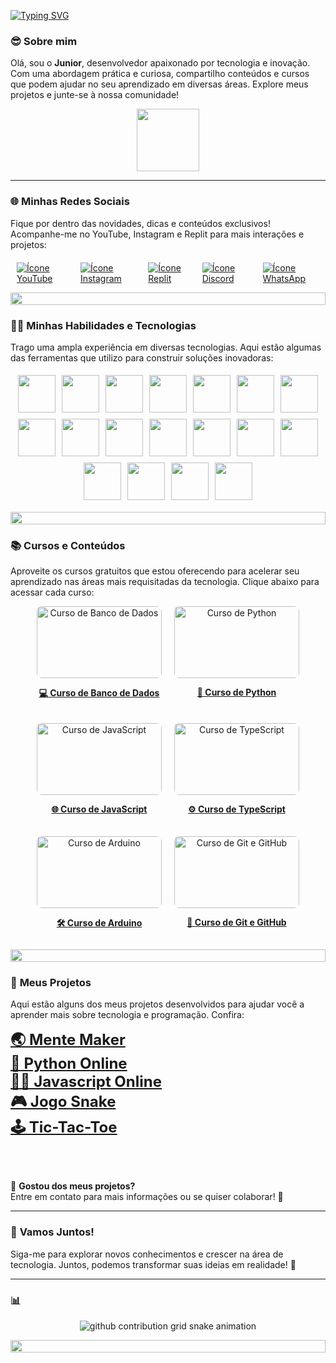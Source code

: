 [![Typing SVG](https://readme-typing-svg.herokuapp.com/?color=00FF00&size=35&center=true&vCenter=true&width=1000&lines=😎Olá,+Seja+bem-vindo!;😎Meu+nome+é+Junior!;🧑‍💻Sou+fundador+do+projeto+MENTE+MAKER🚀)](https://git.io/typing-svg)
<p align="center">

### 😎 **Sobre mim**  
Olá, sou o **Junior**, desenvolvedor apaixonado por tecnologia e inovação. Com uma abordagem prática e curiosa, compartilho conteúdos e cursos que podem ajudar no seu aprendizado em diversas áreas. Explore meus projetos e junte-se à nossa comunidade!

<!--🐱CAT-->
<p align="center">
  <img src="https://media.giphy.com/media/WUlplcMpOCEmTGBtBW/giphy.gif" width="100">
</p>

---

### 🌐 **Minhas Redes Sociais**  
Fique por dentro das novidades, dicas e conteúdos exclusivos! Acompanhe-me no YouTube, Instagram e Replit para mais interações e projetos:

<div style="display: flex; justify-content: center; margin-top: 20px;">
  <a href="https://www.youtube.com/@mentemaker/featured">
    <img src="https://img.shields.io/badge/YouTube-FF0000?style=for-the-badge&logo=youtube&logoColor=white&theme=transparent" alt="Ícone YouTube" style="margin: 0 10px;">
  </a>
  <a href="https://www.instagram.com/p/CwEdLL4te3W/?utm_source=ig_web_button_share_sheet&igshid=MzRlODBiNWFlZA==">
    <img src="https://img.shields.io/badge/Instagram-F24D65?style=for-the-badge&logo=instagram&logoColor=white" alt="Ícone Instagram" style="margin: 0 10px;">
  </a>
  <a href="https://replit.com/@MenteMaker">
    <img src="https://img.shields.io/badge/Replit-667881?style=for-the-badge&logo=replit&logoColor=white" alt="Ícone Replit" style="margin: 0 10px;">
  </a>
  <a href="https://discord.gg/maxJ3H3z">
    <img src="https://img.shields.io/badge/Discord-7289DA?style=for-the-badge&logo=discord&logoColor=white" alt="Ícone Discord" style="margin: 0 10px;">
  </a>
  <a href="https://chat.whatsapp.com/FGkU80peYjMFubHPiNScSm">
    <img src="https://img.shields.io/badge/WhatsApp-25D366?style=for-the-badge&logo=whatsapp&logoColor=white" alt="Ícone WhatsApp" style="margin: 0 10px;">
  </a>
</div>

<p align="center">
  <img src="https://i.imgur.com/dBaSKWF.gif" height="20" width="100%">
</p>

### 🧑‍💻 **Minhas Habilidades e Tecnologias**  
Trago uma ampla experiência em diversas tecnologias. Aqui estão algumas das ferramentas que utilizo para construir soluções inovadoras:

<div style="display: flex; flex-wrap: wrap; justify-content: center;">
  <img src="https://techstack-generator.vercel.app/docker-icon.svg" width="60" style="margin: 5px;">
  <img src="https://techstack-generator.vercel.app/github-icon.svg" width="60" style="margin: 5px;">
  <img src="https://www.vectorlogo.zone/logos/linux/linux-icon.svg" width="60" style="margin: 5px;">
  <img src="https://www.vectorlogo.zone/logos/w3_html5/w3_html5-icon.svg" width="60" style="margin: 5px;">
  <img src="https://www.vectorlogo.zone/logos/w3_css/w3_css-official.svg" width="60" style="margin: 5px;">
  <img src="https://techstack-generator.vercel.app/js-icon.svg" width="60" style="margin: 5px;">
  <img src="https://techstack-generator.vercel.app/ts-icon.svg" width="60" style="margin: 5px;">
  <img src="https://www.vectorlogo.zone/logos/vuejs/vuejs-icon.svg" width="60" style="margin: 5px;">
  <img src="https://www.vectorlogo.zone/logos/php/php-icon.svg" width="60" style="margin: 5px;">
  <img src="https://techstack-generator.vercel.app/python-icon.svg" width="60" style="margin: 5px;">
  <img src="https://techstack-generator.vercel.app/java-icon.svg" width="60" style="margin: 5px;">
  <img src="https://techstack-generator.vercel.app/mysql-icon.svg" width="60" style="margin: 5px;">
  <img src="https://www.vectorlogo.zone/logos/postgresql/postgresql-icon.svg" width="60" style="margin: 5px;">
  <img src="https://www.vectorlogo.zone/logos/firebase/firebase-icon.svg" width="60" style="margin: 5px;">
  <img src="https://www.vectorlogo.zone/logos/docker/docker-official.svg" width="60" style="margin: 5px;">
  <img src="https://techstack-generator.vercel.app/raspberrypi-icon.svg" width="60" style="margin: 5px;">
  <img src="https://techstack-generator.vercel.app/react-icon.svg" width="60" style="margin: 5px;">
  <img src="https://techstack-generator.vercel.app/cpp-icon.svg" width="60" style="margin: 5px;">
</div>

<p align="center">
  <img src="https://i.imgur.com/dBaSKWF.gif" height="20" width="100%">
</p>


### 📚 **Cursos e Conteúdos**

Aproveite os cursos gratuitos que estou oferecendo para acelerar seu aprendizado nas áreas mais requisitadas da tecnologia. Clique abaixo para acessar cada curso:
<div style="display: flex; justify-content: center; gap: 20px; flex-wrap: wrap;">

  <div style="text-align: center;">
    <a href="https://www.youtube.com/watch?v=svE5Cp_q9Zk&list=PLpo2vYALH9e5ps7gHbCjmT35uAQIwbdl7&index=18" target="_blank">
      <img src="https://img.youtube.com/vi/svE5Cp_q9Zk/0.jpg" alt="Curso de Banco de Dados" width="200" height="115" style="object-fit: cover; border-radius: 8px;">
      <p><strong>💻 Curso de Banco de Dados</strong></p>
    </a>
  </div>

  <div style="text-align: center;">
    <a href="https://www.youtube.com/watch?v=Z16SGu6gBW8&list=PLpo2vYALH9e5JqNQmABa49nqTIvDqGzBP&index=26" target="_blank">
      <img src="https://img.youtube.com/vi/Z16SGu6gBW8/0.jpg" alt="Curso de Python" width="200" height="115" style="object-fit: cover; border-radius: 8px;">
      <p><strong>🐍 Curso de Python</strong></p>
    </a>
  </div>

  <div style="text-align: center;">
    <a href="https://www.youtube.com/watch?v=BdR_NEI2oTM&list=PLpo2vYALH9e58UzWhvozuMAaK7vVS4_lP&index=23" target="_blank">
      <img src="https://img.youtube.com/vi/BdR_NEI2oTM/0.jpg" alt="Curso de JavaScript" width="200" height="115" style="object-fit: cover; border-radius: 8px;">
      <p><strong>🌐 Curso de JavaScript</strong></p>
    </a>
  </div>

  <div style="text-align: center;">
    <a href="https://www.youtube.com/watch?v=zTMsSsCXxUw&list=PLpo2vYALH9e5eYXAAp-HaTsKditRq2E-o&index=6" target="_blank">
      <img src="https://img.youtube.com/vi/zTMsSsCXxUw/0.jpg" alt="Curso de TypeScript" width="200" height="115" style="object-fit: cover; border-radius: 8px;">
      <p><strong>⚙️ Curso de TypeScript</strong></p>
    </a>
  </div>

  <div style="text-align: center;">
    <a href="https://www.youtube.com/watch?v=aqyERPLVz_0&list=PLpo2vYALH9e78eG0CZuw3Co644KQID19p&index=5" target="_blank">
      <img src="https://img.youtube.com/vi/aqyERPLVz_0/0.jpg" alt="Curso de Arduino" width="200" height="115" style="object-fit: cover; border-radius: 8px;">
      <p><strong>🛠️ Curso de Arduino</strong></p>
    </a>
  </div>

  <div style="text-align: center;">
    <a href="https://www.youtube.com/watch?v=cWdD1hrh_to&list=PLpo2vYALH9e4StbNIRsf-SRBlRDaqa43f" target="_blank">
      <img src="https://img.youtube.com/vi/cWdD1hrh_to/0.jpg" alt="Curso de Git e GitHub" width="200" height="115" style="object-fit: cover; border-radius: 8px;">
      <p><strong>📂 Curso de Git e GitHub</strong></p>
    </a>
  </div>

</div>




<p align="center">
  <img src="https://i.imgur.com/dBaSKWF.gif" height="20" width="100%">
</p>

### 🚀 **Meus Projetos**  
Aqui estão alguns dos meus projetos desenvolvidos para ajudar você a aprender mais sobre tecnologia e programação. Confira:

<div >
  <!-- Link Mente Maker -->
  <a href="https://www.mentemaker.com.br/" target="_blank" style="font-size: 24px; font-weight: bold;">
    🌏 Mente Maker
  </a> <br>
   <a href="https://github.com/Makerjunior/CopiladorOnLine" target="_blank" style="font-size: 24px; font-weight: bold;">
      🐍 Python Online
    </a> <br>
    <a href="https://github.com/Makerjunior/JavascriptOnline" target="_blank" style="font-size: 24px; font-weight: bold;">
      🧑‍💻 Javascript Online
    </a> <br>
    <a href="https://github.com/Makerjunior/Snake_Game?tab=readme-ov-file" target="_blank" style="font-size: 24px; font-weight: bold;">
      🎮 Jogo Snake
    </a> <br>
    <a href="https://github.com/Makerjunior/Snake_Game?tab=readme-ov-file" target="_blank" style="font-size: 24px; font-weight: bold;">
      🕹️ Tic-Tac-Toe
    </a> <br>

</div>


<br><br>

📝 **Gostou dos meus projetos?**  
Entre em contato para mais informações ou se quiser colaborar! 🚀

---

### 🌱 **Vamos Juntos!**  
Siga-me para explorar novos conhecimentos e crescer na área de tecnologia. Juntos, podemos transformar suas ideias em realidade! 🚀

---

### 📊 
<picture style="background-color: transparent; display: flex; justify-content: center;">
  <source
    media="(prefers-color-scheme: dark)"
    srcset="https://raw.githubusercontent.com/platane/snk/output/github-contribution-grid-snake-dark.svg"
  />
  <source
    media="(prefers-color-scheme: light)"
    srcset="https://raw.githubusercontent.com/platane/snk/output/github-contribution-grid-snake-light.svg"
  />
  <img
    alt="github contribution grid snake animation"
    src="https://raw.githubusercontent.com/platane/snk/output/github-contribution-grid-snake-light.svg"
    style="background-color: transparent"
  />
</picture>
<p align="center">
  <img src="https://i.imgur.com/dBaSKWF.gif" height="20" width="100%">
</p>
